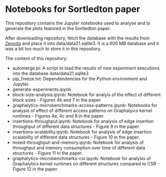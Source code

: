 # Notebooks for Sortledton paper

This repository contains the Jupyter notebooks used to analyse and to generate the plots featured in the Sortledton paper.

After downloading repository, fetch the database with the results from [Zenodo](https://zenodo.org/record/) and place it into data/data21.sqlite3. It is a 600 MB database and it was a bit too much to store it in this repository.

The content of this repository: 
* automerge.pl: A script to load the results of new experiment executions into the database data/data21.sqlite3
* pip_freeze.txt: Dependendencies for the Python environment and Jupyter.
* generate-experiments.ipynb
* block-size-analysis.ipynb: Notebook for analyis of the effect of different block sizes - Figures 4b and 7 in the paper.
* graphalytics-microbenchmarks-access-patterns.ipynb: Notebooks for analysis of effect of different access patterns on Graphalyics kernel runtimes - Figures 4a, 4c and 8 in the paper. 
* insertions-throughput.ipynb: Notebook for analysis of edge insertion throughput of different data structures - Figure 9 in the paper.
* insertions-scalability.ipynb: Notebook for analysis of edge insertion scalability of different data structures - Figure 10 in the paper.
* mixed-throughput-and-memory.ipynb: Notebook for analysis of throughput and memory consumption over time of different data structures - Figure 11 in the paper.
* graphalytics-microbenchmarks-csr.ipynb: Notebook for analysis of Graphalytics kernel runtimes on different structures compared to CSR - Figure 12 in the paper.

